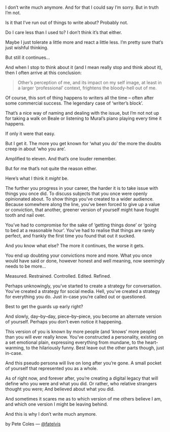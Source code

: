 

I don’t write much anymore. And for that I could say I’m sorry. But in truth I’m not.

Is it that I’ve run out of things to write about? Probably not.

Do I care less than I used to? I don’t think it’s that either.

Maybe I just tolerate a little more and react a little less. I’m pretty sure that’s just wishful
thinking.

But still it continues…

And when I stop to think about it (and I mean really stop and think about it), then I often arrive at this
conclusion:

>   
> Other’s perception of me, and its impact on my self image, at least in a larger ‘professional’ context,
> frightens the bloody-hell out of me.

Of course, this sort of thing happens to writers all the time – often after some commercial success. The
legendary case of ‘writer’s block’.

That’s a nice way of naming and dealing with the issue, but I’m not not up for taking a walk on Beale or
listening to Mural’s piano playing every time it happens.

If only it were that easy.

But I get it. The more you get known for ‘what you do’ the more the doubts creep in about ‘who you
are’.

Amplified to eleven. And that’s one louder remember.

But for me that’s not quite the reason either.

Here’s what I think it *might* be.

The further you progress in your career, the harder it is to take issue with things you once did. To discuss
subjects that you once were openly opinionated about. To show things you’ve created to a wider audience.
Because somewhere along the line, you’ve been forced to give up a value or conviction, that another, greener
version of yourself might have fought tooth and nail over.

You’ve had to compromise for the sake of ‘getting things done’ or ‘going to bed at a
reasonable hour’. You’ve had to realise that things are rarely perfect, and frankly the first time you
found that out it sucked.

And you know what else? The more it continues, the worse it gets.

You end up doubting your convictions more and more. What you once would have said or done, however honest and
well meaning, now seemingly needs to be more…

Measured. Restrained. Controlled. Edited. Refined.

Perhaps unknowingly, you’ve started to create a strategy for conversation. You’ve created a strategy for
social media. Hell, you’ve created a strategy for everything you do. Just in-case you’re called out or
questioned.

Best to get the guards up early right?

And slowly, day–by–day, piece–by–piece, you become an alternate version of yourself. Perhaps you
don’t even notice it happening.

This version of you is known by more people (and ‘*knows*’ more people) than you will ever really know.
You’ve constructed a personality, existing on a set emotional plain, expressing everything from mundane, to
the heart-warming, to the hilariously funny. Best leave out the other parts though, just in-case.

And this pseudo persona will live on long after you’re gone. A small pocket of yourself that represented you
as a whole.

As of right now, and forever after, you’re creating a digital legacy that will define who you were and what
you did. Or rather, who relative strangers thought you were; And believed about what you did.

And sometimes it scares me as to which version of me others believe I am, and which one version I might be
leaving behind.

And this is why I don’t write much anymore.

by Pete Coles — [@fatelvis](https://twitter.com/fatelvis)